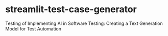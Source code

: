 # streamlit-test-case-generator
Testing of Implementing AI in Software Testing: Creating a Text Generation Model for Test Automation

